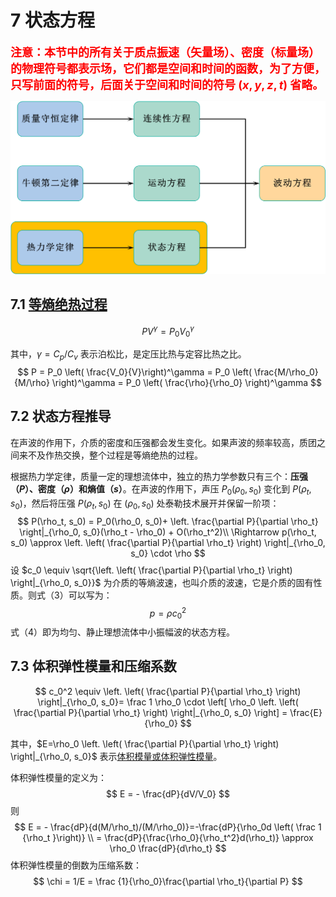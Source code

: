 # 7 状态方程

<font color="red" size=4>**注意：本节中的所有关于质点振速（矢量场）、密度（标量场）的物理符号都表示场，它们都是空间和时间的函数，为了方便，只写前面的符号，后面关于空间和时间的符号 $(x, y, z, t)$ 省略。**</font>

![状态方程](../resources/Chapter1-声学基础/状态方程.jpg)

## 7.1 [等熵绝热过程](https://baike.baidu.com/item/%E7%AD%89%E7%86%B5%E8%BF%87%E7%A8%8B/5138048?fr=aladdin)

$$
PV^\gamma = P_0V_0^\gamma
$$

其中，$\gamma = C_p/C_v$ 表示泊松比，是定压比热与定容比热之比。
$$
P = P_0 \left( \frac{V_0}{V}\right)^\gamma = P_0 \left( \frac{M/\rho_0}{M/\rho} \right)^\gamma = P_0 \left( \frac{\rho}{\rho_0} \right)^\gamma
$$

## 7.2 状态方程推导

在声波的作用下，介质的密度和压强都会发生变化。如果声波的频率较高，质团之间来不及作热交换，整个过程是等熵绝热的过程。

根据热力学定律，质量一定的理想流体中，独立的热力学参数只有三个：**压强（$P$）、密度（$\rho$）和熵值（$s$）**。在声波的作用下，声压 $P_0(\rho_0, s_0)$ 变化到 $P(\rho_t, s_0)$，然后将压强 $P(\rho_t, s_0)$ 在 $(\rho_0, s_0)$ 处泰勒技术展开并保留一阶项：
$$
P(\rho_t, s_0) = P_0(\rho_0, s_0)+ \left. \frac{\partial P}{\partial \rho_t} \right|_{\rho_0, s_0}(\rho_t - \rho_0) + O(\rho_t^2)\\
\Rightarrow p(\rho_t, s_0) \approx \left. \left( \frac{\partial P}{\partial \rho_t} \right) \right|_{\rho_0, s_0} \cdot \rho
$$
设 $c_0 \equiv \sqrt{\left. \left( \frac{\partial P}{\partial \rho_t} \right) \right|_{\rho_0, s_0}}$ 为介质的等熵波速，也叫介质的波速，它是介质的固有性质。则式（3）可以写为：
$$
p=\rho c_0^2
$$
式（4）即为均匀、静止理想流体中小振幅波的状态方程。

## 7.3 体积弹性模量和压缩系数

$$
c_0^2 \equiv \left. \left( \frac{\partial P}{\partial \rho_t} \right) \right|_{\rho_0, s_0}= \frac 1 \rho_0 \cdot \left[ \rho_0 \left. \left( \frac{\partial P}{\partial \rho_t} \right) \right|_{\rho_0, s_0} \right] = \frac{E}{\rho_0}
$$

其中，$E=\rho_0 \left. \left( \frac{\partial P}{\partial \rho_t} \right) \right|_{\rho_0, s_0}$ 表示[体积模量或体积弹性模量](https://baike.baidu.com/item/%E4%BD%93%E7%A7%AF%E6%A8%A1%E9%87%8F/2500973?fr=aladdin)。

体积弹性模量的定义为：
$$
E = - \frac{dP}{dV/V_0}
$$
则
$$
E = - \frac{dP}{d(M/\rho_t)/(M/\rho_0)}=-\frac{dP}{\rho_0d \left( \frac 1 {\rho_t }\right)}
\\ = \frac{dP}{\frac{\rho_0}{\rho_t^2}d(\rho_t)} \approx \rho_0 \frac{dP}{d\rho_t}
$$
体积弹性模量的倒数为压缩系数：
$$
\chi = 1/E = \frac {1}{\rho_0}\frac{\partial \rho_t}{\partial P}
$$

